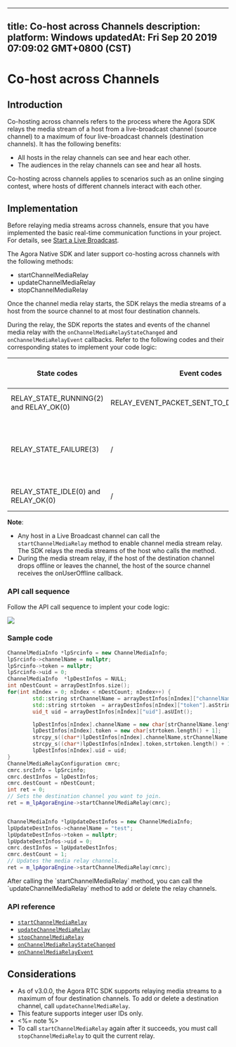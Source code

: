 
---
title: Co-host across Channels
description: 
platform: Windows
updatedAt: Fri Sep 20 2019 07:09:02 GMT+0800 (CST)
---
# Co-host across Channels
## Introduction
Co-hosting across channels refers to the process where the Agora SDK relays the media stream of a host from a live-broadcast channel (source channel) to a maximum of four live-broadcast channels (destination channels). It has the following benefits:

- All hosts in the relay channels can see and hear each other.
- The audiences in the relay channels can see and hear all hosts.

Co-hosting across channels applies to scenarios such as an online singing contest, where hosts of different channels interact with each other.

## Implementation

Before relaying media streams across channels, ensure that you have implemented the basic real-time communication functions in your project. For details, see [Start a Live Broadcast](../../en/Audio%20Broadcast/start_live_windows.md).

The Agora Native SDK and later support co-hosting across channels with the following methods:

- startChannelMediaRelay
- updateChannelMediaRelay
- stopChannelMediaRelay

Once the channel media relay starts, the SDK relays the media streams of a host from the source channel to at most four destination channels.

During the relay, the SDK reports the states and events of the channel media relay with the `onChannelMediaRelayStateChanged` and `onChannelMediaRelayEvent` callbacks. Refer to the following codes and their corresponding states to implement your code logic:

| State codes | Event codes | The media stream relay state |
| ---------------- | ---------------- | ---------------- |
| RELAY_STATE_RUNNING(2) and RELAY_OK(0)      | RELAY_EVENT_PACKET_SENT_TO_DEST_CHANNEL(4)     | The channel media relay starts.      |
| RELAY_STATE_FAILURE(3)      | /     | Exceptions occur for the media stream relay. Refer to the error parameter for troubleshooting.      |
| RELAY_STATE_IDLE(0) and RELAY_OK(0)      | /     | The channel media relay stops.      |

**Note**:
- Any host in a Live Broadcast channel can call the `startChannelMediaRelay` method to enable channel media stream relay. The SDK relays the media streams of the host who calls the method.
- During the media stream relay, if the host of the destination channel drops offline or leaves the channel, the host of the source channel receives the onUserOffline callback.

### API call sequence

Follow the API call sequence to implent your code logic:

![](https://web-cdn.agora.io/docs-files/1568963288150)

### Sample code

```C++
ChannelMediaInfo *lpSrcinfo = new ChannelMediaInfo;
lpSrcinfo->channelName = nullptr;
lpSrcinfo->token = nullptr;
lpSrcinfo->uid = 0;
ChannelMediaInfo  *lpDestInfos = NULL;
int nDestCount = arrayDestInfos.size();	
for(int nIndex = 0; nIndex < nDestCount; nIndex++) {
		std::string strChannelName = arrayDestInfos[nIndex]["channelName"].asString();
		std::string strtoken  = arrayDestInfos[nIndex]["token"].asString();
		uid_t uid = arrayDestInfos[nIndex]["uid"].asUInt();

		lpDestInfos[nIndex].channelName = new char[strChannelName.length() + 1];
		lpDestInfos[nIndex].token = new char[strtoken.length() + 1];
		strcpy_s((char*)lpDestInfos[nIndex].channelName,strChannelName.length() + 1,strChannelName.c_str());
		strcpy_s((char*)lpDestInfos[nIndex].token,strtoken.length() + 1,strtoken.c_str());
		lpDestInfos[nIndex].uid = uid;
}
ChannelMediaRelayConfiguration cmrc;
cmrc.srcInfo = lpSrcinfo;
cmrc.destInfos = lpDestInfos;
cmrc.destCount = nDestCount;
int ret = 0;
// Sets the destination channel you want to join.
ret = m_lpAgoraEngine->startChannelMediaRelay(cmrc);


ChannelMediaInfo *lpUpdateDestInfos = new ChannelMediaInfo;
lpUpdateDestInfos->channelName = "test";
lpUpdateDestInfos->token = nullptr;
lpUpdateDestInfos->uid = 0;
cmrc.destInfos = lpUpdateDestInfos;
cmrc.destCount = 1;
// Updates the media relay channels.
ret = m_lpAgoraEngine->startChannelMediaRelay(cmrc);	
```

<div class="alert note">After calling the `startChannelMediaRelay` method, you can call the `updateChannelMediaRelay` method to add or delete the relay channels.</div>

### API reference

- [`startChannelMediaRelay`](https://docs.agora.io/en/Audio%20Broadcast/API%20Reference/cpp/classagora_1_1rtc_1_1_i_rtc_engine.html#acb72f911830a6fdb77e0816d7b41dd5c)
- [`updateChannelMediaRelay`](https://docs.agora.io/en/Audio%20Broadcast/API%20Reference/cpp/classagora_1_1rtc_1_1_i_rtc_engine.html#afad0d3f3861c770200a884b855276663)
- [`stopChannelMediaRelay`](https://docs.agora.io/en/Audio%20Broadcast/API%20Reference/cpp/classagora_1_1rtc_1_1_i_rtc_engine.html#ab4a1c52a83a08f7dacab6de36f4681b8)
- [`onChannelMediaRelayStateChanged`](https://docs.agora.io/en/Audio%20Broadcast/API%20Reference/cpp/classagora_1_1rtc_1_1_i_rtc_engine_event_handler.html#a8f22b85194d4b771bbab0e1c3b505b22)
- [`onChannelMediaRelayEvent`](https://docs.agora.io/en/Audio%20Broadcast/API%20Reference/cpp/classagora_1_1rtc_1_1_i_rtc_engine_event_handler.html#a89a4085f36c25eeed75c129c82ca9429)

## Considerations

- As of v3.0.0, the Agora RTC SDK supports relaying media streams to a maximum of four destination channels. To add or delete a destination channel, call `updateChannelMediaRelay`.
- This feature supports integer user IDs only.
- <%= note %>
- To call `startChannelMediaRelay` again after it succeeds, you must call `stopChannelMediaRelay` to quit the current relay.
